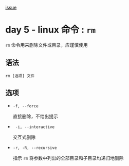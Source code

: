 [issue](https://github.com/hoperyy/blog/issues/74)

#  day 5 - linux 命令 : `rm`

`rm` 命令用来删除文件或目录，应谨慎使用

## 语法

```
rm [选项] 文件
```

## 选项

+   `-f, --force`

    直接删除，不给出提示
    
+   ` -i, --interactive`

    交互式删除
    
+   `-r, -R, --recursive`

    指示 `rm` 将参数中列出的全部目录和子目录均递归地删除








